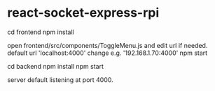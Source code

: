 # react-socket-express-rpi

cd frontend
npm install

open frontend/src/components/ToggleMenu.js and edit url if needed. default url 'localhost:4000' change e.g. '192.168.1.70:4000'
npm start

cd backend
npm install
npm start

server default listening at port 4000.
